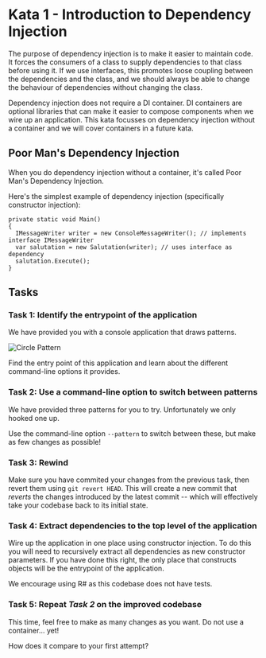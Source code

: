 # Kata 1 - Introduction to Dependency Injection

The purpose of dependency injection is to make it easier to maintain code. It forces the consumers of a class to supply dependencies to that class before using it.  If we use interfaces, this promotes loose coupling between the dependencies and the class, and we should always be able to change the behaviour of dependencies without changing the class.

Dependency injection does not require a DI container. DI containers are optional libraries that can make it easier to compose components when we wire up an application. This kata focusses on dependency injection without a container and we will cover containers in a future kata.

## Poor Man's Dependency Injection

When you do dependency injection without a container, it's called Poor Man's Dependency Injection.

Here's the simplest example of dependency injection (specifically constructor injection):

```
private static void Main()
{
  IMessageWriter writer = new ConsoleMessageWriter(); // implements interface IMessageWriter
  var salutation = new Salutation(writer); // uses interface as dependency
  salutation.Execute();
}
```

## Tasks

### Task 1: Identify the entrypoint of the application

We have provided you with a console application that draws patterns.

![Circle Pattern](Resources/circle-pattern.png)

Find the entry point of this application and learn about the different command-line options it provides.

### Task 2: Use a command-line option to switch between patterns

We have provided three patterns for you to try. Unfortunately we only hooked one up.

Use the command-line option `--pattern` to switch between these, but make as few changes as possible!

### Task 3: Rewind

Make sure you have commited your changes from the previous task, then revert them using `git revert HEAD`. This will create a new commit that _reverts_ the changes introduced by the latest commit -- which will effectively take your codebase back to its initial state. 

### Task 4: Extract dependencies to the top level of the application

Wire up the application in one place using constructor injection. To do this you will need to recursively extract all dependencies as new constructor parameters. If you have done this right, the only place that constructs objects will be the entrypoint of the application.

We encourage using R# as this codebase does not have tests.

### Task 5: Repeat _Task 2_ on the improved codebase

This time, feel free to make as many changes as you want. Do not use a container... yet!

How does it compare to your first attempt?
